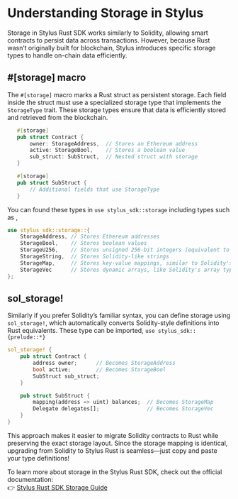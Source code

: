 # Understanding Storage in Stylus

Storage in Stylus Rust SDK works similarly to Solidity, allowing smart contracts to persist data across transactions. However, because Rust wasn’t originally built for blockchain, Stylus introduces specific storage types to handle on-chain data efficiently.  

## #[storage] macro

The `#[storage]` macro marks a Rust struct as persistent storage. Each field inside the struct must use a specialized storage type that implements the `StorageType` trait.  These storage types ensure that data is efficiently stored and retrieved from the blockchain.

```rust
   #[storage]
   pub struct Contract {
       owner: StorageAddress,  // Stores an Ethereum address
       active: StorageBool,    // Stores a boolean value
       sub_struct: SubStruct,  // Nested struct with storage
   }

   #[storage]
   pub struct SubStruct {
       // Additional fields that use StorageType
   }
   ```  

You can found these types in `use stylus_sdk::storage` including types such as ,
```rust
use stylus_sdk::storage::{
    StorageAddress, // Stores Ethereum addresses
    StorageBool,    // Stores boolean values
    StorageU256,    // Stores unsigned 256-bit integers (equivalent to uint256 in Solidity)
    StorageString,  // Stores Solidity-like strings
    StorageMap,     // Stores key-value mappings, similar to Solidity's mapping()
    StorageVec      // Stores dynamic arrays, like Solidity's array types
};
```  

## sol_storage!

Similarly if you prefer Solidity’s familiar syntax, you can define storage using `sol_storage!`, which automatically converts Solidity-style definitions into Rust equivalents.  These type can be imported, `use stylus_sdk::{prelude::*}`

   ```rust
   sol_storage! {
       pub struct Contract {
           address owner;      // Becomes StorageAddress
           bool active;        // Becomes StorageBool
           SubStruct sub_struct;
       }

       pub struct SubStruct {
           mapping(address => uint) balances;  // Becomes StorageMap
           Delegate delegates[];               // Becomes StorageVec
       }
   }
   ```  

This approach makes it easier to migrate Solidity contracts to Rust while preserving the exact storage layout. Since the storage mapping is identical, upgrading from Solidity to Stylus Rust is seamless—just copy and paste your type definitions!

To learn more about storage in the Stylus Rust SDK, check out the official documentation:  
👉 [Stylus Rust SDK Storage Guide](https://docs.arbitrum.io/stylus/reference/rust-sdk-guide#storage)  
